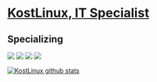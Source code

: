 # [KostLinux, IT Specialist](https://github.com/KostLinux)

## Specializing

![](https://img.shields.io/badge/OS-Linux-informational?style=flat&logo=linux&logoColor=white&color=e00909)
![](https://img.shields.io/badge/Shell-Bash-informational?style=flat&logo=gnu-bash&logoColor=white&color=e00909)
![](https://img.shields.io/badge/Automatization-Ansible-informational?style=flat&logo=ansible&logoColor=white&color=e00909)
![](https://img.shields.io/badge/Pentesting-Kali-informational?style=flat&logo=tails&logoColor=white&color=e00909)

[![KostLinux github stats](https://github-readme-stats.vercel.app/api?username=KostLinux&theme=tokyonight&show_icons=true&line_height=40)](https://github.com/anuraghazra/github-readme-stats)
